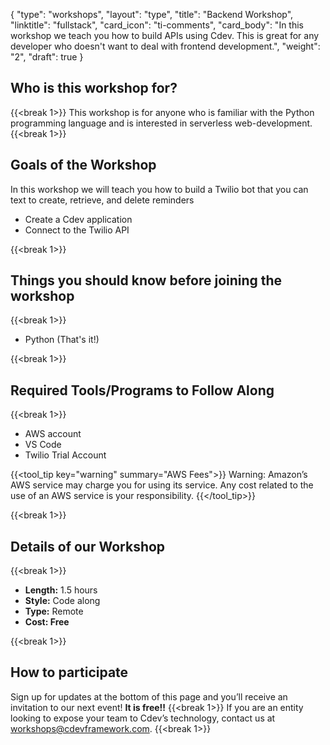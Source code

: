 {
    "type": "workshops",
    "layout": "type",
    "title": "Backend Workshop",
    "linktitle": "fullstack", 
    "card_icon": "ti-comments",
    "card_body": "In this workshop we teach you how to build APIs using Cdev. This is great for any developer who doesn't want to deal with frontend development.",
    "weight": "2",
    "draft": true
}
## Who is this workshop for?
{{<break 1>}}
This workshop is for anyone who is familiar with the Python programming language and is interested in serverless web-development.
{{<break 1>}}
## Goals of the Workshop
In this workshop we will teach you how to build a Twilio bot that you can text to create, retrieve, and delete reminders
- Create a Cdev application
- Connect to the Twilio API

{{<break 1>}}

## Things you should know before joining the workshop
{{<break 1>}}
- Python (That's it!)

{{<break 1>}}
## Required Tools/Programs to Follow Along
{{<break 1>}}
- AWS account
- VS Code
- Twilio Trial Account


{{<tool_tip key="warning" summary="AWS Fees">}}
Warning: Amazon’s AWS service may charge you for using its service. Any cost related to the use of an AWS service is your responsibility.
{{</tool_tip>}}

{{<break 1>}}

## Details of our Workshop
{{<break 1>}}
- **Length:** 1.5 hours
- **Style:** Code along
- **Type:** Remote
- **Cost: Free**

{{<break 1>}}
## How to participate
Sign up for updates at the bottom of this page and you’ll receive an invitation to our next event! **It is free!!**
{{<break 1>}}
If you are an entity looking to expose your team to Cdev’s technology, contact us at workshops@cdevframework.com.
{{<break 1>}}
